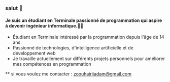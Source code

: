 ### salut 👋

 

#### Je suis un étudiant en Terminale passionné de programmation qui aspire à devenir ingénieur informatique.🧑‍💻

- Étudiant en Terminale intéressé par la programmation depuis l'âge de 14 ans
- Passionné de technologies, d'intelligence artificielle et de développement web
- Je travaille actuellement sur différents projets personnels pour améliorer mes compétences en programmation

** si vous voulez me contacter : zoouhairiiadam@gmail.com
